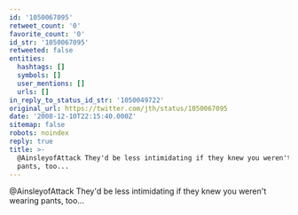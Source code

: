 ```yaml
---
id: '1050067095'
retweet_count: '0'
favorite_count: '0'
id_str: '1050067095'
retweeted: false
entities:
  hashtags: []
  symbols: []
  user_mentions: []
  urls: []
in_reply_to_status_id_str: '1050049722'
original_url: https://twitter.com/jth/status/1050067095
date: '2008-12-10T22:15:40.000Z'
sitemap: false
robots: noindex
reply: true
title: >-
  @AinsleyofAttack They'd be less intimidating if they knew you weren't wearing
  pants, too...
---
```


@AinsleyofAttack They'd be less intimidating if they knew you weren't wearing pants, too...